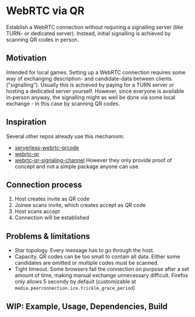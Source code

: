 # WebRTC via QR
Establish a WebRTC connection without requiring a signalling server (like TURN- or dedicated server). Instead, initial signalling is achieved by scanning QR codes in person.

## Motivation
Intended for local games. Setting up a WebRTC connection requires some way of exchanging description- and candidate-data between clients ("signalling"). Usually this is achieved by paying for a TURN server or hosting a dedicated server yourself. However, since everyone is available in-person anyway, the signalling might as well be done via some local exchange - in this case by scanning QR codes.

## Inspiration
Several other repos already use this mechanism:
- [serverless-webrtc-qrcode](https://github.com/fta2012/serverless-webrtc-qrcode)
- [webrtc-qr](https://github.com/AquiGorka/webrtc-qr)
- [webrtc-qr-signaling-channel](https://github.com/TomasHubelbauer/webrtc-qr-signaling-channel)
However they only provide proof of concept and not a simple package anyone can use.

## Connection process
1. Host creates invite as QR code
2. Joinee scans invite, which creates accept as QR code
3. Host scans accept
4. Connection will be established

## Problems & limitations
- Star topology. Every message has to go through the host.
- Capacity. QR codes can be too small to contain all data. Either some candidates are omitted or multiple codes must be scanned.
- Tight timeout. Some browsers fail the connection on purpose after a set amount of time, making manual exchange unnecessary difficult. Firefox only allows 5 secondy by default (customizable at `media.peerconnection.ice.trickle_grace_period`)

## WIP: Example, Usage, Dependencies, Build